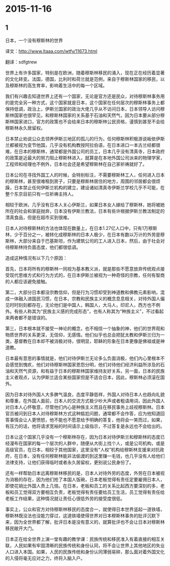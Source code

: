 # 2015-11-16

## 1

日本，一个没有穆斯林的世界

译文：http://www.ltaaa.com/wtfy/11673.html

翻译：sdfgtrew

世界上有许多国家，特别是在欧洲，随着穆斯林移民的涌入，现在正在经历着显著的文化转变。法国，德国，比利时和荷兰就是范例，来自于穆斯林国家的移民，以及穆斯林的高生育率，影响着生活中的每一个区域。

我们有兴趣去知道世界上还有一个国家，无论是官方还是民众，对待穆斯林事务用的是完全另一种方式，这个国家就是日本，这个国家在任何层次的穆斯林事务上都保持低调，政治上，伊斯兰国家的政治大佬几乎从不访问日本，日本领导人访问穆斯林国家也很罕见，和穆斯林国家的关系基于石油和天然气，因为日本要从部分穆斯林国家进口，官方的政策也不会给来日本的穆斯林公民资格，谨慎到甚至不会给穆斯林永久居留权。

日本禁止劝说公众去领养伊斯兰地区的孤儿的行为，任何穆斯林积极游说皈依伊斯兰都被视为变节他国，几乎没有机构教授阿拉伯语，在日本进口一本古兰经都很难，在日本的穆斯林，通常都是外国公司的员工，日本几乎没有清真寺，日本政府的政策是近最大的努力阻止穆斯林进入，就算是在本地外国公司派来的物理学家，工程师和经理也不例外，日本社会还是希望穆斯林在自己家祈祷就好了。

日本公司在寻找外国工人的时候，会特别标注，不需要穆斯林工人，任何进入日本的穆斯林，甚至很难租到房子，只要是穆斯林居住的地方，周围的邻居都会很烦躁，日本禁止任何伊斯兰机构的建立，建设诸如清真寺伊斯兰学校几乎不可能，在整个东京目前只有一位祈祷主持人。

相较于欧洲，几乎没有日本人关心伊斯兰，如果日本女人嫁给了穆斯林，她将被她所在的社会和家庭抛弃，日本没有伊斯兰教法，日本有些许根据伊斯兰教法制定的清真食品，但是在超市买到很难。

日本人对待穆斯林的方法也体现在数量上，在日本1.27亿人口中，只有1万穆斯林，少于百分之一，被转化成穆斯林的日本人极少，在日本有数以万计的外劳是穆斯林，大部分来自于巴基斯坦，作为建筑公司的工人进入日本，然后，由于社会对待穆斯林持负面态度，他们都很低调。

造成这种情况有以下几个原因：

首先，日本将所有的穆斯林一同视为基本教义派，就是那些不愿意放弃传统观点接受现代思维方式和行为方式的，在日本伊斯兰被视为一种奇怪的宗教，任何有智商的人都应该避免接触。

第二，大部分日本都没宗教信仰，但是行为习惯却受到神道教和佛教元素影响，混成一体融入进国民习惯，在日本，宗教和民族主义的概念息息相关，对待外国人偏见时时刻刻都存在，无论他们是中国人，韩国人，大马人，印尼人，西方也不例外。有些人称其为“民族主义感的完成形态”，也有人称其为“种族主义”，不过看起来两者都不是错误的。

第三，日本根本就不接受一神论的概念，也不相信一个抽象的神，他们的世界观和物质世界的关系更深，无信仰，无感情。他们似乎也总会把犹太教和伊斯兰归为一类，基督教在日本却不被消极对待，很明显，耶稣的形象在日本更像是佛祖或是神道教。

日本最有意思的事情就是，他们对待伊斯兰无论多么负面消极，他们内心里根本不会感觉到愧疚，他们对待穆斯林国家恩怨分明，他们对待他们经济利益所涉及的石油和天然气资源，和有益于日本的穆斯林国家维持友好关系，另一面，日本的民族主义者观点，认为伊斯兰适合某些国家但是不适合日本，因此，穆斯林必须滚在国外。

因为日本对待外国人大多脾气温良，态度平静慈祥，外国人对待日本人也趋向礼貌和尊重，在外国人面前，日本人的交流方式极少吵大声或者粗语用词，因此外国人对日本人心怀敬意，尽管他们内心是种族主义而且在移民事务上歧视穆斯林。日本官员被问到日本人对待穆斯林方式这种尴尬问题，通常都不会作答，应为他知道回答事情会让人更愤怒，他不能也不愿意给予明确的答复，他将会一笑而过，如果，有压力的话，他将请求宽裕的时间请示上级指示，不过答复是永远也不会给出的。

日本让这个国家几乎没有一个穆斯林存在，因为日本对待伊斯兰和穆斯林的态度已经漫布在国家的每一个层次的人群中，随便从大街上找个人，或是公司机构，或是高级官员，在日本，相较于其他国家，这里没有“人权”机构给穆斯林支援来对抗政府，在日本，没有任何穆斯林能非法偷渡的到这里赚一毛钱，也几乎没有人给他们法律支持，让他们获得临时或者永久居留权，更别说公民身份了。

还有一样帮助日本远离穆斯林移民的是，日本人对待外劳的态度，外劳在日本被视为消极的存在，因为他们抢了本国人饭碗，日本老板觉得有责任定要雇佣日本人，即使花销比外国人贵上几倍。在日本，老板和员工的关系比起西方要深刻的多，老板和员工觉得双方要相互负责，老板觉得有责任要给员工生活，员工觉得有责任给老板工作结果，这种情况就让责任心很低外劳的接受度很低。

事实上，公众和官方对待穆斯林移民的态度合一，就使得日本世界竖起一道铁墙，穆斯林既没法也没能力穿过，这道铁墙使得世界对日本穆斯林事务的批评沉默下来，因为全世界都了解，批评日本是没有意义的，就算批评也不会让日本对穆斯林移民敞开大门。

日本正在给全世界上演一堂有趣的教学课：民族传统和移民准入有着直接的相互关联，人民如果有牢固清晰的民族传统和身份认同，将不会让世界上其他地区的失业人口进入本国。如果，人民的民族传统和身份认同薄弱易碎，那么面对着外国文化的入侵将毫无应对之力，终将入脑入户。

